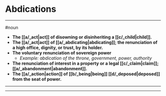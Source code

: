 # Abdications
---
#noun
- **The [[a/_act|act]] of disowning or disinheriting a [[c/_child|child]].**
- **The [[a/_act|act]] of [[a/_abdicating|abdicating]]; the renunciation of a high office, dignity, or trust, by its holder.**
- **The voluntary renunciation of sovereign power**
	- _Example: abdication of the throne, government, power, authority_
- **The renunciation of interest in a property or a legal [[c/_claim|claim]]; [[a/_abandonment|abandonment]].**
- **The [[a/_action|action]] of [[b/_being|being]] [[d/_deposed|deposed]] from the seat of power.**
---
---
